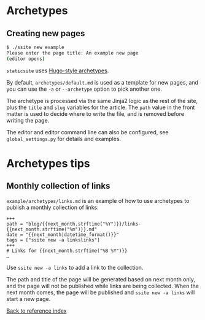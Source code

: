 # Archetypes

## Creating new pages

```bash
$ ./ssite new example
Please enter the page title: An example new page
(editor opens)
```

`staticsite` uses [Hugo-style archetypes](https://gohugo.io/content/archetypes/).

By default, `archetypes/default.md` is used as a template for new pages, and
you can use the `-a` or `--archetype` option to pick another one.

The archetype is processed via the same Jinja2 logic as the rest of the site,
plus the `title` and `slug` variables for the article. The `path` value in the
front matter is used to decide where to write the file, and is removed before
writing the page.

The editor and editor command line can also be configured, see
`global_settings.py` for details and examples.

# Archetypes tips

## Monthly collection of links

`example/archetypes/links.md` is an example of how to use archetypes to publish
a monthly collection of links:

```jinja2
+++
path = "blog/{{next_month.strftime("%Y")}}/links-{{next_month.strftime("%m")}}.md"
date = "{{next_month|datetime_format()}}"
tags = ["ssite new -a linkslinks"]
+++
# Links for {{next_month.strftime("%B %Y")}}
…
```

Use `ssite new -a links` to add a link to the collection.

The path and title of the page will be generated based on next month only, and
the page will not be published while links are being collected. When the next
month comes, the page will be published and `ssite new -a links` will start a
new page.


[Back to reference index](README.md)
